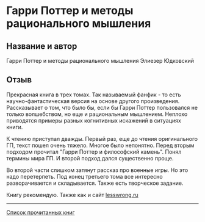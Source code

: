 # Гарри Поттер и методы рационального мышления
## Название и автор
Гарри Поттер и методы рационального мышления
Элиезер Юдковский

## Отзыв
Прекрасная книга в трех томах. Так называемый фанфик - то есть научно-фантастическая версия на основе другого произведения.
Рассказывает о том, что было бы, если бы Гарри Поттер пользовался не только волшебством, но еще и рациональным мышлением.
Неплохо приводятся примеры разных когнитивных искажений в ситуациях книги.

К чтению приступал дважды. Первый раз, еще до чтения оригинального ГП, текст пошел очень тяжело. Многое было непонятно.
Перед вторым подходом прочитал "Гарри Поттер и философский камень". Понял термины мира ГП. И второй подход дался существенно проще.

Во второй части слишком затянут рассказ про военные игры. Но это надо перетерпеть.
Под конец третьего тома все интересно разворачивается и складывается.
Также есть творческое задание.

Книгу рекомендую.
Также как и сайт [lesswrong.ru](https://lesswrong.ru)

---
[Список прочитанных книг](../books)
